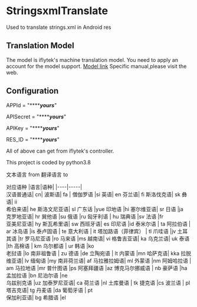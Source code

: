 # StringsxmlTranslate
Used to translate strings.xml in Android res

## Translation Model
The model is iflytek's machine translation model.
You need to apply an account for the model support.
[Model link](https://www.xfyun.cn/services/xftrans)
Specific manual,please visit the web.

## Configuration
APPId = "*************yours*********"

APISecret = "*************yours*********"

APIKey = "*************yours*********"

<!-- RES_ID is only tag，please use the correct value defined by Application Controller -->
RES_ID = "*************yours*********"

All of above can get from iflytek's controller.

This project is coded by python3.8

文本语言 from
翻译语言 to

对应语种
|语言|语种|
|----|-----|		
汉语普通话| 	cn|
波斯语| 	fa |
僧伽罗语 	|si
英语| 	en
芬兰语| 	fi
斯洛伐克语| 	sk
彝语|   ii 	
希伯来语| 	he
斯洛文尼亚语| 	sl
广东话 	|yue
印地语 	|hi
塞尔维亚语| 	sr
日语 	|ja 	
克罗地亚语| 	hr
巽他语 	|su
俄语 	|ru
匈牙利语 |	hu
瑞典语 	|sv
法语 	|fr 	
亚美尼亚语| 	hy
斯瓦希里语| 	sw
西班牙语| 	es
印尼语 	|id
泰米尔语 |	ta
阿拉伯语 |	ar
冰岛语 	|is
泰卢固语 |	te
意大利语 |	it
塔加路语（菲律宾） |	tl
爪哇语 	|jv
土耳其语 	|tr
罗马尼亚语 	|ro
马来语 	|ms
越南语| 	vi
格鲁吉亚语| 	ka
乌克兰语| 	uk
泰语 	|th
高棉语 |	km
乌尔都语 |	ur
韩语 	|ko 	
老挝语 	|lo
南非祖鲁语 |	zu
德语 	|de
立陶宛语 |	lt
内蒙语 	|mn
哈萨克语| 	kka
拉脱维亚语| 	lv
缅甸语 	|my
南非荷兰语| 	af
马拉雅拉姆语| 	ml
外蒙语 	|nm
阿姆哈拉语 |	am
马拉地语 	|mr
普什图语 	|ps
阿塞拜疆语 	|az
博克马尔挪威语 |	nb
豪萨语 	|ha
孟加拉语 	|bn
尼泊尔语 	|ne 	
乌兹别克语 |uz
加泰罗尼亚语| 	ca
荷兰语 	|nl
土库曼语 |	tk
捷克语 	|cs
波兰语 |	pl
塔吉克语| 	tg
丹麦语 	|da
葡萄牙语 |	pt 	
保加利亚语| 	bg
希腊语 	|el 				